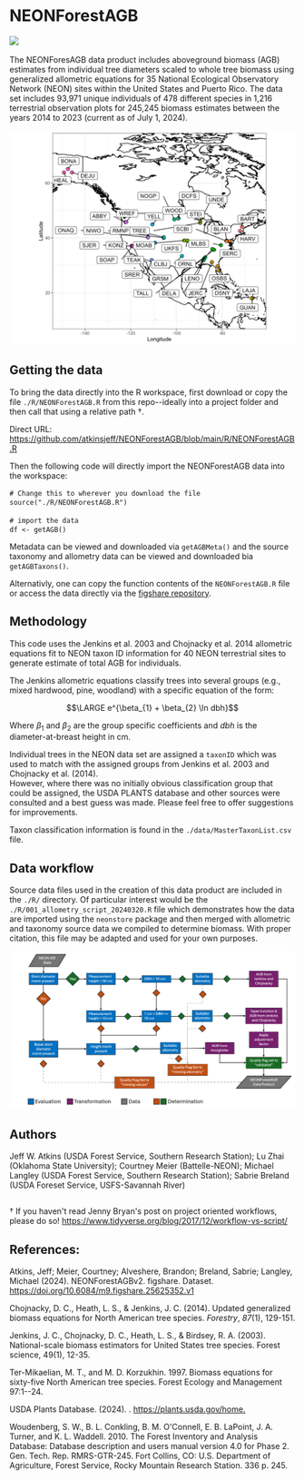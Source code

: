 # NEONForestAGB

[![](https://zenodo.org/badge/639550392.svg)](https://zenodo.org/doi/10.5281/zenodo.11193519)

The NEONForesAGB data product includes aboveground biomass (AGB) estimates from individual tree diameters scaled to whole tree biomass using generalized allometric equations for 35 National Ecological Observatory Network (NEON) sites within the United States and Puerto Rico. The data set includes 93,971 unique individuals of 478 different species in 1,216 terrestrial observation plots for 245,245 biomass estimates between the years 2014 to 2023 (current as of July 1, 2024).

![Figure 1. Map showing all 35 NEON terrestrial sites included in this data product.](https://raw.githubusercontent.com/atkinsjeff/NEONForestAGB/main/summary/site_map.png)

## Getting the data

To bring the data directly into the R workspace, first download or copy the file `./R/NEONForestAGB.R` from this repo--ideally into a project folder and then call that using a relative path †.

Direct URL: <https://github.com/atkinsjeff/NEONForestAGB/blob/main/R/NEONForestAGB.R>

Then the following code will directly import the NEONForestAGB data into the workspace:

```         
# Change this to wherever you download the file
source("./R/NEONForestAGB.R")

# import the data
df <- getAGB()
```

Metadata can be viewed and downloaded via `getAGBMeta()` and the source taxonomy and allometry data can be viewed and downloaded bia `getAGBTaxons()`.

Alternativly, one can copy the function contents of the `NEONForestAGB.R` file or access the data directly via the [figshare repository](https://figshare.com/articles/dataset/NEONForestAGBv2/25625352).

## Methodology

This code uses the Jenkins et al. 2003 and Chojnacky et al. 2014 allometric equations fit to NEON taxon ID information for 40 NEON terrestrial sites to generate estimate of total AGB for individuals.

The Jenkins allometric equations classify trees into several groups (e.g., mixed hardwood, pine, woodland) with a specific equation of the form:

$$\LARGE e^{\beta_{1} + \beta_{2} \ln dbh}$$

Where ${\beta_{1}}$ and ${\beta_{2}}$ are the group specific coefficients and $dbh$ is the diameter-at-breast height in cm.

Individual trees in the NEON data set are assigned a `taxonID` which was used to match with the assigned groups from Jenkins et al. 2003 and Chojnacky et al. (2014).\
However, where there was no initially obvious classification group that could be assigned, the USDA PLANTS database and other sources were consulted and a best guess was made. Please feel free to offer suggestions for improvements.

Taxon classification information is found in the `./data/MasterTaxonList.csv` file.

## Data workflow

Source data files used in the creation of this data product are included in the `./R/` directory. Of particular interest would be the `./R/001_allometry_script_20240320.R` file which demonstrates how the data are imported using the `neonstore` package and then merged with allometric and taxonomy source data we compiled to determine biomass. With proper citation, this file may be adapted and used for your own purposes.

![Figure 2. Workflow diagram illustrating the process from which measurements of individual tree diameter is taken and then processed into aboveground biomass (AGB) estimates.](https://raw.githubusercontent.com/atkinsjeff/NEONForestAGB/main/summary/Fig1Workflow.png)

## Authors

Jeff W. Atkins (USDA Forest Service, Southern Research Station); Lu Zhai (Oklahoma State University); Courtney Meier (Battelle-NEON); Michael Langley (USDA Forest Service, Southern Research Station); Sabrie Breland (USDA Foreset Service, USFS-Savannah River)

## 

† If you haven't read Jenny Bryan's post on project oriented workflows, please do so! <https://www.tidyverse.org/blog/2017/12/workflow-vs-script/>

## References:

Atkins, Jeff; Meier, Courtney; Alveshere, Brandon; Breland, Sabrie; Langley, Michael (2024). NEONForestAGBv2. figshare. Dataset. <https://doi.org/10.6084/m9.figshare.25625352.v1>

Chojnacky, D. C., Heath, L. S., & Jenkins, J. C. (2014). Updated generalized biomass equations for North American tree species. *Forestry*, *87*(1), 129-151.

Jenkins, J. C., Chojnacky, D. C., Heath, L. S., & Birdsey, R. A. (2003). National-scale biomass estimators for United States tree species. Forest science, 49(1), 12-35.

Ter-Mikaelian, M. T., and M. D. Korzukhin. 1997. Biomass equations for sixty-five North American tree species. Forest Ecology and Management 97:1--24.

USDA Plants Database. (2024). . <https://plants.usda.gov/home.>

Woudenberg, S. W., B. L. Conkling, B. M. O'Connell, E. B. LaPoint, J. A. Turner, and K. L. Waddell. 2010. The Forest Inventory and Analysis Database: Database description and users manual version 4.0 for Phase 2. Gen. Tech. Rep. RMRS-GTR-245. Fort Collins, CO: U.S. Department of Agriculture, Forest Service, Rocky Mountain Research Station. 336 p. 245.
